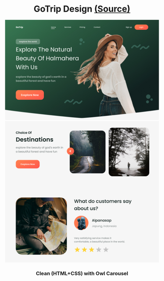 <h1 align="center">GoTrip Design <a href="https://www.figma.com/file/w3Bb1v9Vq08lIoiIYLPegP/GoTrip" target="_blank">(Source)</a></h1>  

![Screen 2](https://github.com/Mailerino/GoTrip-layout/blob/main/demos/Screen%201.jpg "Screen 2")
![Screen 1](https://github.com/Mailerino/GoTrip-layout/blob/main/demos/Screen%202.jpg "Screen 1")  

<h3 align="center">Clean (HTML+CSS) with Owl Carousel</h3>  
